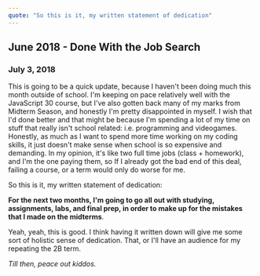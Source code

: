 ```yaml
---
quote: "So this is it, my written statement of dedication"
---
```


## June 2018 - Done With the Job Search

### July 3, 2018

This is going to be a quick update, because I haven't been doing much this month outside of school. I'm keeping on pace relatively well with the JavaScript 30 course, but I've also gotten back many of my marks from Midterm Season, and honestly I'm pretty disappointed in myself. I wish that I'd done better and that might be because I'm spending a lot of my time on stuff that really isn't school related: i.e. programming and videogames. Honestly, as much as I want to spend more time working on my coding skills, it just doesn't make sense when school is so expensive and demanding. In my opinion, it's like two full time jobs (class + homework), and I'm the one paying them, so If I already got the bad end of this deal, failing a course, or a term would only do worse for me.

So this is it, my written statement of dedication:

**For the next two months, I'm going to go all out with studying, assignments, labs, and final prep, in order to make up for the mistakes that I made on the midterms**.

Yeah, yeah, this is good. I think having it written down will give me some sort of holistic sense of dedication.
That, or I'll have an audience for my repeating the 2B term.

_Till then, peace out kiddos._
